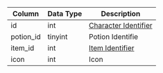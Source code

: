 | Column    | Data Type | Description                               |
| --------- | --------- | ----------------------------------------- |
| id        | int       | [Character Identifier](character_data.md) |
| potion_id | tinyint   | Potion Identifie                          |
| item_id   | int       | [Item Identifier](items.md)               |
| icon      | int       | Icon                                      |
